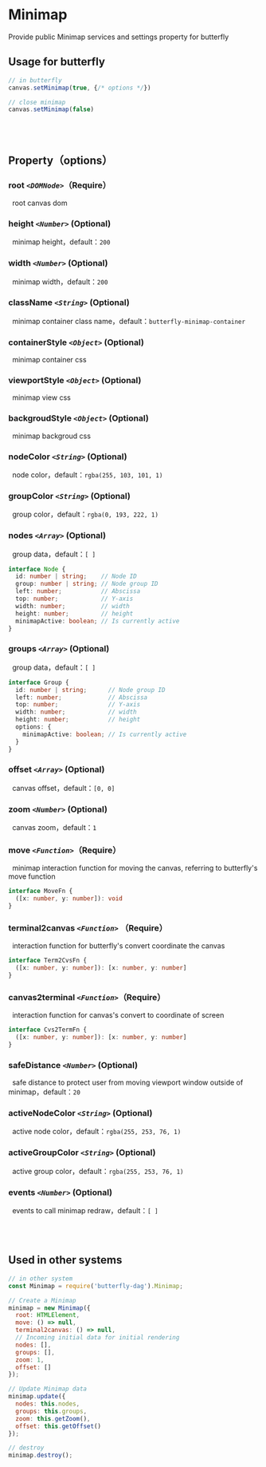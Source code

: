 # Minimap

Provide public Minimap services and settings property for butterfly

## Usage for butterfly

```js
// in butterfly
canvas.setMinimap(true, {/* options */})

// close minimap
canvas.setMinimap(false)

```

<br>
<br>

## Property（options）

### root _`<DOMNode>`_（Require）
&nbsp;&nbsp;root canvas dom
### height _`<Number>`_ (Optional)
&nbsp;&nbsp;minimap height，default：`200`
### width _`<Number>`_ (Optional)
&nbsp;&nbsp;minimap width，default：`200`
### className _`<String>`_ (Optional)
&nbsp;&nbsp;minimap container class name，default：`butterfly-minimap-container`
### containerStyle _`<Object>`_ (Optional)
&nbsp;&nbsp;minimap container css
### viewportStyle _`<Object>`_ (Optional)
&nbsp;&nbsp;minimap view css
### backgroudStyle _`<Object>`_ (Optional)
&nbsp;&nbsp;minimap backgroud css
### nodeColor _`<String>`_ (Optional)
&nbsp;&nbsp;node color，default：`rgba(255, 103, 101, 1)`
### groupColor _`<String>`_ (Optional)
&nbsp;&nbsp;group color，default：`rgba(0, 193, 222, 1)`
### nodes _`<Array>`_ (Optional)
&nbsp;&nbsp;group data，default：`[ ]`
```ts
interface Node {
  id: number | string;    // Node ID
  group: number | string; // Node group ID
  left: number;           // Abscissa
  top: number;            // Y-axis
  width: number;          // width
  height: number;         // height
  minimapActive: boolean; // Is currently active
}
```
### groups _`<Array>`_ (Optional)
&nbsp;&nbsp;group data，default：`[ ]`
```ts
interface Group {
  id: number | string;      // Node group ID
  left: number;             // Abscissa
  top: number;              // Y-axis
  width: number;            // width  
  height: number;           // height
  options: {
    minimapActive: boolean; // Is currently active
  }
}
```
### offset _`<Array>`_ (Optional)
&nbsp;&nbsp;canvas offset，default：`[0, 0]`
### zoom _`<Number>`_ (Optional)
&nbsp;&nbsp;canvas zoom，default：`1`
### move _`<Function>`_（Require）
&nbsp;&nbsp;minimap interaction function for moving the canvas, referring to butterfly's move function
```ts
interface MoveFn {
  ([x: number, y: number]): void
}
```
### terminal2canvas _`<Function>`_ （Require）
&nbsp;&nbsp;interaction function for butterfly's convert coordinate the canvas
```ts
interface Term2CvsFn {
  ([x: number, y: number]): [x: number, y: number]
}
```
### canvas2terminal _`<Function>`_（Require）
&nbsp;&nbsp;interaction function for canvas's convert to coordinate of screen 
```ts
interface Cvs2TermFn {
  ([x: number, y: number]): [x: number, y: number]
}
```
### safeDistance _`<Number>`_ (Optional)
&nbsp;&nbsp;safe distance to protect user from moving viewport window outside of minimap，default：`20`
### activeNodeColor _`<String>`_ (Optional)
&nbsp;&nbsp;active node color，default：`rgba(255, 253, 76, 1)`
### activeGroupColor _`<String>`_ (Optional)
&nbsp;&nbsp;active group color，default：`rgba(255, 253, 76, 1)`
### events _`<Number>`_ (Optional)
&nbsp;&nbsp;events to call minimap redraw，default：`[ ]`

<br>
<br>

## Used in other systems

```js
// in other system
const Minimap = require('butterfly-dag').Minimap;

// Create a Minimap
minimap = new Minimap({
  root: HTMLElement,
  move: () => null,
  terminal2canvas: () => null,
  // Incoming initial data for initial rendering
  nodes: [],
  groups: [],
  zoom: 1,
  offset: []
});

// Update Minimap data
minimap.update({
  nodes: this.nodes,
  groups: this.groups,
  zoom: this.getZoom(),
  offset: this.getOffset()
});

// destroy
minimap.destroy();

```
